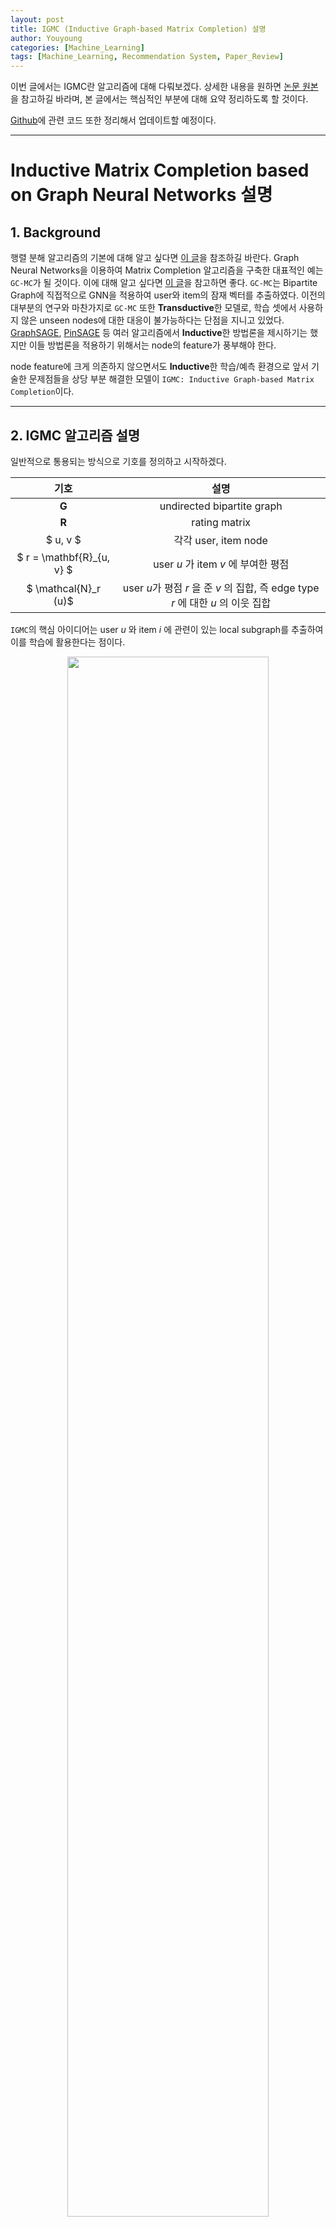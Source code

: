 ```yaml
---
layout: post
title: IGMC (Inductive Graph-based Matrix Completion) 설명
author: Youyoung
categories: [Machine_Learning]
tags: [Machine_Learning, Recommendation System, Paper_Review]
---
```


이번 글에서는 IGMC란 알고리즘에 대해 다뤄보겠다. 상세한 내용을 원하면 [논문 원본](https://arxiv.org/abs/1904.12058)을 참고하길 바라며, 본 글에서는 핵심적인 부분에 대해 요약 정리하도록 할 것이다.  

[Github](https://github.com/youyoungjang/pytorch-gnn-research)에 관련 코드 또한 정리해서 업데이트할 예정이다.  

---
# Inductive Matrix Completion based on Graph Neural Networks 설명  
## 1. Background  
행렬 분해 알고리즘의 기본에 대해 알고 싶다면 [이 글](https://greeksharifa.github.io/machine_learning/2019/12/20/Matrix-Factorization/)을 참조하길 바란다. Graph Neural Networks을 이용하여 Matrix Completion 알고리즘을 구축한 대표적인 예는 `GC-MC`가 될 것이다. 이에 대해 알고 싶다면 [이 글](https://greeksharifa.github.io/machine_learning/2020/12/06/GCMC/)을 참고하면 좋다. `GC-MC`는 Bipartite Graph에 직접적으로 GNN을 적용하여 user와 item의 잠재 벡터를 추출하였다. 이전의 대부분의 연구와 마찬가지로 `GC-MC` 또한 **Transductive**한 모델로, 학습 셋에서 사용하지 않은 unseen nodes에 대한 대응이 불가능하다는 단점을 지니고 있었다. [GraphSAGE](https://greeksharifa.github.io/machine_learning/2020/12/31/Graph-Sage/), [PinSAGE](https://greeksharifa.github.io/machine_learning/2021/02/21/Pin-Sage/) 등 여러 알고리즘에서 **Inductive**한 방법론을 제시하기는 했지만 이들 방법론을 적용하기 위해서는 node의 feature가 풍부해야 한다.  

node feature에 크게 의존하지 않으면서도 **Inductive**한 학습/예측 환경으로 앞서 기술한 문제점들을 상당 부분 해결한 모델이 `IGMC: Inductive Graph-based Matrix Completion`이다.  

---
## 2. IGMC 알고리즘 설명  
일반적으로 통용되는 방식으로 기호를 정의하고 시작하겠다.  

|기호|설명|
|:------------:|:------------:|
| $\mathbf{G}$ | undirected bipartite graph |
| $\mathbf{R}$ | rating matrix |
| $ u, v $ | 각각 user, item node |
| $ r = \mathbf{R}_{u, v} $ | user $u$ 가 item $v$ 에 부여한 평점 |
| $ \mathcal{N}_r (u)$ | user $u$가 평점 $r$ 을 준 $v$ 의 집합, 즉 edge type $r$ 에 대한 $u$ 의 이웃 집합 |

`IGMC`의 핵심 아이디어는 user $u$ 와 item $i$ 에 관련이 있는 local subgraph를 추출하여 이를 학습에 활용한다는 점이다.  

<center><img src="/public/img/Machine_Learning/2021-08-26-IGMC/01.PNG" width="80%"></center>  

위 그림을 보면 이해가 될 것이다. 진한 초록색 5점의 예시를 보면, $u_2$ 가 $i_7$ 에게 5점을 부여한 것을 알 수 있다. 그렇다면 이 두 node에 대한 **1-hop enclosing subgraph**는 $u_2$ 의 1-hop neighbor인 [ $i_5, i_7, i_8$ ], 그리고 $i_7$ 의 1-hop neighbor인 [ $u_2, u_3, u_4$ ]로 구성되는 것이다. 물론 최종적으로 학습/예측을 할 때는 Target Rating인 5점은 masking될 것이다.  

subgraph를 추출하는 BFS 과정은 아래 표에 나와있다.  

<center><img src="/public/img/Machine_Learning/2021-08-26-IGMC/02.PNG" width="80%"></center>  

다음으로는 **node labeling** 과정이 필요하다. 여기에서의 label은 y값이 아니고, 각 node의 임시 ID를 의미한다. subgraph를 추출하였으면 이 node를 구분할 id가 필요한데, `IGMC`의 경우 global graph를 참조하는 경우는 없고 오직 subgraph만을 이용하여 학습/예측을 수행하기 때문에 기존의 id 방식을 그대로 따를 필요가 없다. `IGMC`의 구조에 맞게 바꿔보자.  

|구분|user id|item id|
|:----------:|:----------:|:----------:|
|target| 0 | 1 |
|1-hop|2|3|
|2-hop|4|5|
|h-hop|2h|2h+1|

위와 같이 subgraph 내에서의 node id를 다시 붙여주면 (node labeling) 각각의 node들은 역할에 맞게 구분된다. 위 label을 통해 0과 1을 추출하여 target node를 구분할 수 있고, 홀수/짝수 구분을 통해 user/item을 구분할 수 있으며, $h$ 의 값을 통해 어떤 계층(h-hop)에 속하는지도 파악할 수 있다. 이러한 node label을 One-hot 인코딩하여 초기 node feature로 활용할 수 있다.  

다음 단계는 **GNN**을 통해 학습을 수행하는 것이다. `IGMC`의 특징이라면 `GC-MC`를 비롯한 여러 알고리즘과 달리 node-level GNN이 아니라 graph-level GNN을 사용한다는 것인데, 논문에서는 이 부분에 대해 장점을 크게 어필하고 단점을 끝에 살짝 언급한 수준에 그쳤는데 상황에 따라 단점이 더 클 수도 있다는 개인적인 의견을 덧붙인다.  

GNN의 기본 구조를 message passing과 pooling(or aggregation)이라고 정의할 때, message passing은 `Relational Graph Convolution Operator: R-GCN` 포맷을 사용하였다.  

$$ x^{l+1} = W_0^l x_i^l + \Sigma_{r \in \mathcal{R}} \Sigma_{j \in \mathcal{N}_r(i)} \frac{1}{\vert \mathcal{N}_r (i) \vert} W_r^l x_j^l $$  

활성화 함수로는 tanh를 사용하게 된다. 1번째 $\Sigma$ 는 각 Rating 별로 따로 파라미터를 둔다는 것을 의미하며, 그 내부에서는 일반적인 GCN이 적용된다. 다만 이 때 이웃 집합의 크기를 나타내는 $\mathcal{N}_r^i$ 가 global graph가 아닌 local subgraph에서 계산된 것이기 때문에 효율적으로 연산이 가능하다는 점은 기억해둘 필요가 있다. 이렇게 쭉 진행해서 $L$ 번째 Layer까지 값을 얻었으면 아래와 같이 최종 hideen representation을 얻는다.  

$$ \mathbf{h}_i = concat(x_i^1, x_i^2, ..., x_i^L) $$  

위와 같은 방식을 적용하면, jumping network의 효과도 있을 것으로 보인다. 이렇게 user, item에 대해 각각의 hidden 벡터를 구한 뒤 이를 다시 하나의 벡터로 결합하면 (sub) graph representation을 얻을 수 있다. 이렇게 graph 표현 벡터를 얻는 것을 graph-level GNN이라고 한다.  

$$ \mathbf{g} = concat(\mathbf{h}_u, \mathbf{h}_v) $$  

위와 같은 pooling 과정은 간단하지만 실제로 적용하였을 때 우수한 성과를 내는 것이 실험으로 증명되었다고 한다. MLP를 적용해서 최종적으로 rating 예측 값을 얻을 수 있다.  

$$ \hat{r} = \mathbf{w}^T \sigma (\mathbf{W} \mathbf{g}) $$  

활성화 함수는 ReLU를 사용하였다.  

---
## 3. Model Training  
Mean Squared Error를 Loss Function으로 사용하였다.  

$$ \mathcal{L} = \frac{1}{\vert \{ (u, v) \vert \Omega_{u, v} = 1 \} \vert} \Sigma_{(u, v): \Omega_{u, v} = 1} (R_{u, v} - \hat{R}_{u, v})^2 $$  

$\Omega$ 부분은 관측된 edge에 대해서만 Loss를 계산하겠다는 뜻을 담고 있다.  

R-GCN layer에 `AAR: Adjacent Ratin Regularization`이라는 기법이 적용되었다. 이 부분은 사실 `GC-MC`에서도 간과하고 있었던 부분으로, 평점의 정도(magnitude)를 고려하기 위해서 도입되었다. R-GCN layer를 보면 사실 평점 4점이 평점 1점에 비해 5점에 더 가깝다를 나타내는 그 어떠한 장치도 마련되어 있지 않다. 이를 위해서 아래와 같은 `ARR` Regulaizer가 적용되었다.  

$$ \mathcal{L}_{ARR} = \Sigma_{i=1,2,..., \vert \mathcal{R} \vert -1} \Vert \mathbf{W}_{r_i + 1} - \mathbf{W}_{r_i} \Vert^2_F $$  

이 때 $\Vert \Vert_F$ 는 행렬의 frobenius norm을 의미한다. 이 부분에 대해서는 [이 글](https://greeksharifa.github.io/paper_review/2018/10/29/Self-Attention/)의 가장 마지막 슬라이드를 참고해도 좋다. 결과적으로 이 규제항을 적용하면 $\mathbf{W}_5$ 는 $\mathbf{W}_4$ 와 비슷해지는 효과가 나타날 것이다.  

최종 Loss 함수는 아래와 같다.  

$$ \mathcal{L}_{final} = \mathcal{L}_{MSE} + \lambda \mathcal{L}_{ARR} $$  

모델 구현은 **pytorch_geometric**에 기반하여 이루어졌고, 저자의 코드는 [이 곳](https://github.com/muhanzhang/IGMC)에서 참고할 수 있다. 상세한 세팅은 논문을 직접 참고하길 바란다.  

여러 데이터셋에 대한 실험 결과는 아래와 같다. `IGMC`가 대체적으로 좋은 성과를 보이는 것을 확인할 수 있다. 하나 기억해야 할 부분은 F-EAE 알고리즘을 제외하면 다른 비교 모델들은 각 데이터의 node feature를 활용한 반면, `IGMC`는 앞서 기술한 것처럼, node의 feature에 의존하지 않았다는 점이 흥미롭다. 즉 그러한 feature 없이도 설정에 따라 충분한 성능을 확보할 수 있다는 의미이다.  

<center><img src="/public/img/Machine_Learning/2021-08-26-IGMC/05.PNG" width="60%"></center>  

<center><img src="/public/img/Machine_Learning/2021-08-26-IGMC/03.PNG" width="80%"></center>  

---
## 4. 인사이트 종합  
`IGMC`의 핵심 인사이트는 아래와 같이 정리할 수 있겠다.  

1) node feature와 같은 side information 없이도 충분한 성능을 확보할 수 있음  
2) local graph pattern은 user-item 관계를 파악하기에 충분함  
3) long-range dependency는 추천 시스템을 구상할 때 크게 중요하지 않은 경우가 많음  
4) sparse한 데이터에서도 충분히 성능을 발휘할 수 있음  
5) node feature에 의존하지 않기 때문에 transfer learning에도 효과적으로 활용할 수 있음  
6) graph-level prediction을 통해 더욱 효과적인 학습/예측을 수행할 수 있음  
7) 1-hop neighbors 까지만 추출해도 충분한 성능을 확보할 수 있음  

4번에 대해서는 논문의 5.3 section에 설명이 되어있다.  

<center><img src="/public/img/Machine_Learning/2021-08-26-IGMC/08.PNG" width="50%"></center>  

위 그림과 같이 `GC-MC`에 비해 sparsity가 강화되는 환경에서 RMSE의 증가폭이 완만한 것을 확인할 수 있다. 이는 **Transductive**한 Matrix Completion 방법론은 밀집도가 높은 user-item interaction에 더욱 의존한다는 것을 의미한다.  

5번의 경우 논문의 5.4 section에 설명되어 있다. `IGMC`는 node feature가 부재한 상황에서도 **Inductive**한 학습 환경을 구축할 수 있다는 특징을 가지는데, 이를 이용하여 실제로 실험을 수행해본 결과 transfer learning에도 효과적임이 입증되었다.  

6번의 경우 아래 그림을 바탕으로 설명하겠다.  

<center><img src="/public/img/Machine_Learning/2021-08-26-IGMC/04.PNG" width="65%"></center>  

좌측이 `IGMC`의 예시인데, $\mathbf{g}$ 라는 (sub) graph representation을 생성한 뒤 한 번 더 MLP를 거쳐 최종 예측 값을 반환하기 때문에 graph-level prediction의 형태를 띠고 있다. 반면 우측의 경우 user, item 각각의 representation을 형성 한 후 내적 기반의 연산을 통해 예측 값을 반환하게 된다.  

논문에서는 이렇게 각 node의 subtree embedding을 독립적으로 구하는 것이 각 tree의 상호작용과 상관성을 포착하기 어렵다는 문제점을 지닌다고 지적한다. 즉, convolution range를 늘린다 하더라도 (h-hop 에서 h를 늘린다 하더라도) target node와 별 상관 없는, 먼 거리에 있는 node들이 subgraph에 포함되어 **over-smoothing** 문제를 야기할 수 있다는 것이다. 이 부분은 합당한 지적이며 `IGMC`는 이러한 단점을 보완하여 더욱 높은 성능의 결과를 보여줌으로써 해결 방안을 제시했다고 볼 수 있다.  

다만 논문에서도 언급하였듯이 `IGMC`의 graph-level 학습 세팅은 시간이 더욱 오래 걸린다는 단점을 지닌다. 비록 추출된 subgraph의 최대 edge 수를 특정 값 = $K$ 로 제한하는 방법을 통해 이를 어느 정도 보완할 수는 있겠지만 구조적으로 node-level prediction이 갖는 시간적 이점을 압도하기는 어려운 것이 사실이다.  

이 부분에 있어서는 본인이 마주한 task에 따라 장단점을 따져야 할 것으로 보이며, 성능과 속도 사이의 적절한 완급 조절이 필요할 것으로 보인다. 만약 `IGMC`와 같은 graph-level prediction으로는 충분한 속도를 확보하기 어렵다면 user, item 각각의 representation을 구한 뒤 scoring을 수행하는 node-level prediction의 구조를 일부 차용하여 `IGMC`를 변형하는 방법 또한 실질적으로 고려해볼 수 있을 것이다.  

7번의 경우 필자도 실제 여러 GNN 모델을 적용해보면서 느낀 바인데, 1-hop neighbors로도 괜찮은 성과를 보이는 경우가 많았다.  

추가적으로 `IGMC`의 한계를 짚고 넘어가자면, `IGMC`는 **Inductive**한 방법론이기에 unseen nodes에 대해 대응이 가능하지만 다른 수 많은 GNN 모델과 마찬가지로 아예 아무 interaction이 없으면 접근에 있어 어려움이 있다.  

Appendix: high-score & low-score subgraph의 다른 패턴  

<center><img src="/public/img/Machine_Learning/2021-08-26-IGMC/07.PNG" width="80%"></center>  


